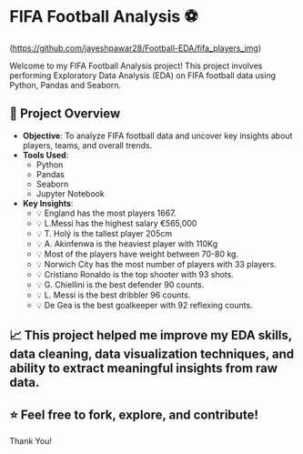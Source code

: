 # FIFA Football Analysis ⚽
(https://github.com/jayeshpawar28/Football-EDA/fifa_players_img)

Welcome to my FIFA Football Analysis project! This project involves performing Exploratory Data Analysis (EDA) on FIFA football data using Python, Pandas and Seaborn.

## 📝 Project Overview
- **Objective**: To analyze FIFA football data and uncover key insights about players, teams, and overall trends.
- **Tools Used**:
  - Python
  - Pandas
  - Seaborn
  - Jupyter Notebook
- **Key Insights**:
  - 💡 England has the most players 1667.
  - 💡 L.Messi has the highest salary €565,000
  - 💡 T. Holý is the tallest player 205cm
  - 💡 A. Akinfenwa	is the heaviest player with 110Kg
  - 💡 Most of the players have weight between 70-80 kg.
  - 💡 Norwich City has the most number of players with 33 players.
  - 💡 Cristiano Ronaldo is the top shooter with 93 shots.
  - 💡 G. Chiellini is the best defender 90 counts.
  - 💡 L. Messi	is the best dribbler 96 counts.
  - 💡 De Gea is the best goalkeeper with 92 reflexing counts.

## 📈 This project helped me improve my EDA skills, data cleaning, data visualization techniques, and ability to extract meaningful insights from raw data.

## ⭐ Feel free to fork, explore, and contribute!

Thank You!
